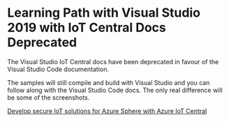 # Learning Path with Visual Studio 2019 with IoT Central Docs Deprecated

The Visual Studio IoT Central docs have been deprecated in favour of the Visual Studio Code documentation.

The samples will still compile and build with Visual Studio and you can follow along with the Visual Studio Code docs. The only real difference will be some of the screenshots.

[Develop secure IoT solutions for Azure Sphere with Azure IoT Central](https://docs.microsoft.com/en-us/learn/modules/develop-secure-iot-solutions-azure-sphere-iot-central)